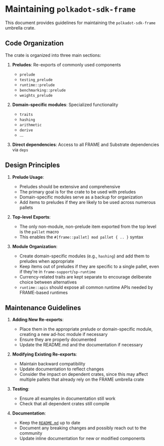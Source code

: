 # Maintaining `polkadot-sdk-frame`

This document provides guidelines for maintaining the `polkadot-sdk-frame` umbrella crate.

## Code Organization

The crate is organized into three main sections:

1. **Preludes**: Re-exports of commonly used components
   - `prelude`
   - `testing_prelude`
   - `runtime::prelude`
   - `benchmarking::prelude`
   - `weights_prelude`

2. **Domain-specific modules**: Specialized functionality
   - `traits`
   - `hashing`
   - `arithmetic`
   - `derive`
   - ...

3. **Direct dependencies**: Access to all FRAME and Substrate dependencies via `deps`

## Design Principles

1. **Prelude Usage**:
   - Preludes should be extensive and comprehensive
   - The primary goal is for the crate to be used with preludes
   - Domain-specific modules serve as a backup for organization
   - Add items to preludes if they are likely to be used across numerous pallets

2. **Top-level Exports**:
   - The only non-module, non-prelude item exported from the top level is the `pallet` macro
   - This enables the `#[frame::pallet] mod pallet { .. }` syntax

3. **Module Organization**:
   - Create domain-specific modules (e.g., `hashing`) and add them to preludes when appropriate
   - Keep items out of preludes if they are specific to a single pallet, even if they're in `frame-support`/`sp-runtime`
   - Currency-related traits are kept separate to encourage deliberate choice between alternatives
   - `runtime::apis` should expose all common runtime APIs needed by FRAME-based runtimes

## Maintenance Guidelines

1. **Adding New Re-exports**:
   - Place them in the appropriate prelude or domain-specific module, creating a new ad-hoc module if necessary
   - Ensure they are properly documented
   - Update the README.md and the documentation if necessary

2. **Modifying Existing Re-exports**:
   - Maintain backward compatibility
   - Update documentation to reflect changes
   - Consider the impact on dependent crates, since this may affect multiple pallets that already rely on the FRAME
   umbrella crate

3. **Testing**:
   - Ensure all examples in documentation still work
   - Check that all dependent crates still compile

4. **Documentation**:
   - Keep the [`README.md`](./README.md) up to date
   - Document any breaking changes and possibly reach out to the community
   - Update inline documentation for new or modified components
